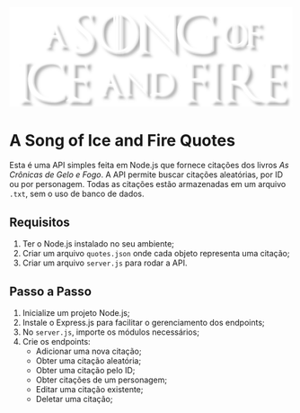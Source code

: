 <p align="center">
  <img src="./assets/images/logo.png" alt="A Song of Ice and Fire brand logo" width="700px" />
</p>

# A Song of Ice and Fire Quotes

Esta é uma API simples feita em Node.js que fornece citações dos livros _As Crônicas de Gelo e Fogo_. A API permite buscar citações aleatórias, por ID ou por personagem. Todas as citações estão armazenadas em um arquivo `.txt`, sem o uso de banco de dados.

## Requisitos

1. Ter o Node.js instalado no seu ambiente;
2. Criar um arquivo `quotes.json` onde cada objeto representa uma citação;
3. Criar um arquivo `server.js` para rodar a API.

## Passo a Passo

1. Inicialize um projeto Node.js;
2. Instale o Express.js para facilitar o gerenciamento dos endpoints;
3. No `server.js`, importe os módulos necessários;
4. Crie os endpoints:
   - Adicionar uma nova citação;
   - Obter uma citação aleatória;
   - Obter uma citação pelo ID;
   - Obter citações de um personagem;
   - Editar uma citação existente;
   - Deletar uma citação;
